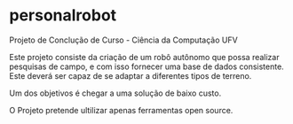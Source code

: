 # personalrobot
Projeto de Conclução de Curso - Ciência da Computação UFV

Este projeto consiste da criação de um robô autônomo que possa realizar pesquisas de campo,
e com isso fornecer uma base de dados consistente. Este deverá ser capaz de se  adaptar a
diferentes tipos de terreno.

Um dos objetivos é chegar a uma solução de baixo custo.

O Projeto pretende ultilizar apenas ferramentas open source.
